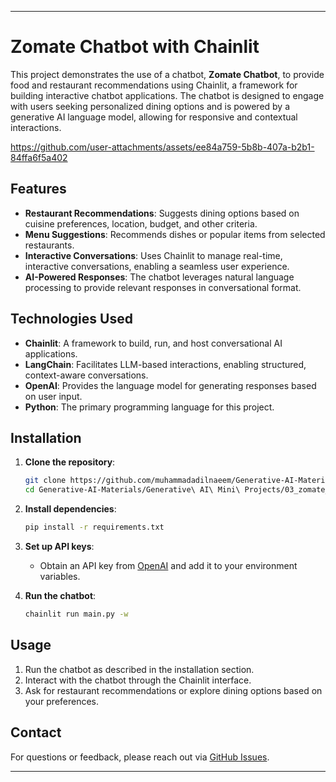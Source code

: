 
---

# **Zomate Chatbot with Chainlit**

This project demonstrates the use of a chatbot, **Zomate Chatbot**, to provide food and restaurant recommendations using Chainlit, a framework for building interactive chatbot applications. The chatbot is designed to engage with users seeking personalized dining options and is powered by a generative AI language model, allowing for responsive and contextual interactions.


https://github.com/user-attachments/assets/ee84a759-5b8b-407a-b2b1-84ffa6f5a402




## **Features**

- **Restaurant Recommendations**: Suggests dining options based on cuisine preferences, location, budget, and other criteria.
- **Menu Suggestions**: Recommends dishes or popular items from selected restaurants.
- **Interactive Conversations**: Uses Chainlit to manage real-time, interactive conversations, enabling a seamless user experience.
- **AI-Powered Responses**: The chatbot leverages natural language processing to provide relevant responses in conversational format.

## **Technologies Used**

- **Chainlit**: A framework to build, run, and host conversational AI applications.
- **LangChain**: Facilitates LLM-based interactions, enabling structured, context-aware conversations.
- **OpenAI**: Provides the language model for generating responses based on user input.
- **Python**: The primary programming language for this project.

## **Installation**

1. **Clone the repository**:
   ```bash
   git clone https://github.com/muhammadadilnaeem/Generative-AI-Materials.git
   cd Generative-AI-Materials/Generative\ AI\ Mini\ Projects/03_zomate_chatbot_with_chainlit
   ```

2. **Install dependencies**:
   ```bash
   pip install -r requirements.txt
   ```

3. **Set up API keys**:
   - Obtain an API key from [OpenAI](https://openai.com/api/) and add it to your environment variables.

4. **Run the chatbot**:
   ```bash
   chainlit run main.py -w
   ```

## **Usage**

1. Run the chatbot as described in the installation section.
2. Interact with the chatbot through the Chainlit interface. 
3. Ask for restaurant recommendations or explore dining options based on your preferences.

## **Contact**

For questions or feedback, please reach out via [GitHub Issues](https://github.com/muhammadadilnaeem/Generative-AI-Materials/issues).

--- 
